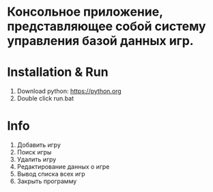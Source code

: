 # Консольное приложение, представляющее собой систему управления базой данных игр.

# Installation & Run
1. Download python: https://python.org
2. Double click run.bat

# Info

1) Добавить игру
2) Поиск игры
3) Удалить игру
4) Редактирование данных о игре 
5) Вывод списка всех игр 
6) Закрыть программу